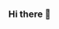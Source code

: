 ### Hi there 👋

<!--
**kim-0zzy/kim-0zzy** is a ✨ _special_ ✨ repository because its `README.md` (this file) appears on your GitHub profile.


<img src="https://img.shields.io/badge/Java-ED8B00?style=for-the-badge&logo=openjdk&logoColor=white"/>

